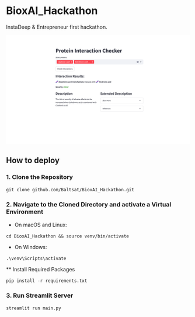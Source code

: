 # BioxAI_Hackathon
InstaDeep &amp; Entrepreneur first hackathon. 

![Alt text](imgs/preview.png)

## How to deploy

### 1. Clone the Repository

```
git clone github.com/Baltsat/BioxAI_Hackathon.git
```

### 2. Navigate to the Cloned Directory and activate a Virtual Environment

* On macOS and Linux: 

```
cd BioxAI_Hackathon && source venv/bin/activate
```

* On Windows:
``` 
.\venv\Scripts\activate
```

** Install Required Packages
```
pip install -r requirements.txt
```

### 3. Run Streamlit Server
```
streamlit run main.py
```
